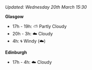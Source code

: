 *Updated: Wednesday 20th March 15:30*

**Glasgow**

* 17h - 19h: :partly_sunny: Partly Cloudy
* 20h - 3h: :cloud: Cloudy
* 4h: :cyclone: Windy (:cloud:)

**Edinburgh**

* 17h - 4h: :cloud: Cloudy
